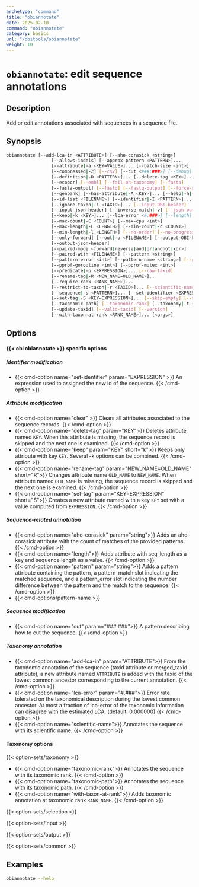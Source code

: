 ```yaml
---
archetype: "command"
title: "obiannotate"
date: 2025-02-10
command: "obiannotate"
category: basics
url: "/obitools/obiannotate"
weight: 10
---
```


# `obiannotate`: edit sequence annotations

## Description 

Add or edit annotations associated with sequences in a sequence file.

## Synopsis

```bash
obiannotate [--add-lca-in <ATTRIBUTE>] [--aho-corasick <string>]
                 [--allows-indels] [--approx-pattern <PATTERN>]...
                 [--attribute|-a <KEY=VALUE>]... [--batch-size <int>] [--clear]
                 [--compressed|-Z] [--csv] [--cut <###:###>] [--debug]
                 [--definition|-D <PATTERN>]... [--delete-tag <KEY>]...
                 [--ecopcr] [--embl] [--fail-on-taxonomy] [--fasta]
                 [--fasta-output] [--fastq] [--fastq-output] [--force-one-cpu]
                 [--genbank] [--has-attribute|-A <KEY>]... [--help|-h|-?]
                 [--id-list <FILENAME>] [--identifier|-I <PATTERN>]...
                 [--ignore-taxon|-i <TAXID>]... [--input-OBI-header]
                 [--input-json-header] [--inverse-match|-v] [--json-output]
                 [--keep|-k <KEY>]... [--lca-error <#.###>] [--length]
                 [--max-count|-C <COUNT>] [--max-cpu <int>]
                 [--max-length|-L <LENGTH>] [--min-count|-c <COUNT>]
                 [--min-length|-l <LENGTH>] [--no-order] [--no-progressbar]
                 [--only-forward] [--out|-o <FILENAME>] [--output-OBI-header|-O]
                 [--output-json-header]
                 [--paired-mode <forward|reverse|and|or|andnot|xor>]
                 [--paired-with <FILENAME>] [--pattern <string>]
                 [--pattern-error <int>] [--pattern-name <string>] [--pprof]
                 [--pprof-goroutine <int>] [--pprof-mutex <int>]
                 [--predicate|-p <EXPRESSION>]... [--raw-taxid]
                 [--rename-tag|-R <NEW_NAME=OLD_NAME>]...
                 [--require-rank <RANK_NAME>]...
                 [--restrict-to-taxon|-r <TAXID>]... [--scientific-name]
                 [--sequence|-s <PATTERN>]... [--set-identifier <EXPRESSION>]
                 [--set-tag|-S <KEY=EXPRESSION>]... [--skip-empty] [--solexa]
                 [--taxonomic-path] [--taxonomic-rank] [--taxonomy|-t <string>]
                 [--update-taxid] [--valid-taxid] [--version]
                 [--with-taxon-at-rank <RANK_NAME>]... [<args>]
```

## Options

#### {{< obi obiannotate >}} specific options

##### Identifier modification

- {{< cmd-option name="set-identifier" param="EXPRESSION" >}}
  An expression used to assigned the new id of the sequence.
  {{< /cmd-option >}}

##### Attribute modification

- {{< cmd-option name="clear" >}}
  Clears all attributes associated to the sequence records.
  {{< /cmd-option >}}
- {{< cmd-option name="delete-tag" param="KEY">}}
  Deletes attribute named `KEY`. When this attribute is missing, the sequence record is skipped and the next one is examined.
  {{< /cmd-option >}}
- {{< cmd-option name="keep" param="KEY" short="k">}}
  Keeps only attribute with key `KEY`. Several -k options can be combined.
  {{< /cmd-option >}}
- {{< cmd-option name="rename-tag" param="NEW_NAME=OLD_NAME" short="R">}}
  Changes attribute name `OLD_NAME` to `NEW_NAME`. When attribute named `OLD_NAME` is missing, the sequence record is skipped and the next one is examined.
  {{< /cmd-option >}}
- {{< cmd-option name="set-tag" param="KEY=EXPRESSION" short="S">}}
  Creates a new attribute named with a key `KEY` set with a value computed from `EXPRESSION`.
  {{< /cmd-option >}}

##### Sequence-related annotation

- {{< cmd-option name="aho-corasick" param="string">}}
  Adds an aho-corasick attribute with the count of matches of the provided patterns.
  {{< /cmd-option >}}
- {{< cmd-option name="length">}}
  Adds attribute with seq_length as a key and sequence length as a value.
  {{< /cmd-option >}}
- {{< cmd-option name="pattern" param="string">}}
  Adds a pattern attribute containing the pattern, a pattern_match slot indicating the matched sequence, and a pattern_error slot indicating the number difference between the pattern and the match to the sequence.
  {{< /cmd-option >}}
- {{< cmd-options/pattern-name >}}

##### Sequence modification

- {{< cmd-option name="cut" param="###:###">}}
  A pattern describing how to cut the sequence.
  {{< /cmd-option >}}


##### Taxonomy annotation

- {{< cmd-option name="add-lca-in" param="ATTRIBUTE">}}
  From the taxonomic annotation of the sequence (taxid attribute or merged_taxid attribute), a new attribute named `ATTRIBUTE` is added with the taxid of the lowest common ancestor corresponding to the current annotation.
  {{< /cmd-option >}}
- {{< cmd-option name="lca-error" param="#.###">}}
  Error rate tolerated on the taxonomical description during the lowest common ancestor. At most a fraction of lca-error of the taxonomic information can disagree with the estimated LCA. (default: 0.000000)
  {{< /cmd-option >}}
- {{< cmd-option name="scientific-name">}}
  Annotates the sequence with its scientific name.
  {{< /cmd-option >}}

#### Taxonomy options

{{< option-sets/taxonomy >}}

- {{< cmd-option name="taxonomic-rank">}}
  Annotates the sequence with its taxonomic rank.
  {{< /cmd-option >}}
- {{< cmd-option name="taxonomic-path">}}
  Annotates the sequence with its taxonomic path.
  {{< /cmd-option >}}
- {{< cmd-option name="with-taxon-at-rank">}}
  Adds taxonomic annotation at taxonomic rank `RANK_NAME`.
  {{< /cmd-option >}}
  
{{< option-sets/selection >}}

{{< option-sets/input >}}

{{< option-sets/output >}}

{{< option-sets/common >}}

## Examples

```bash
obiannotate --help
```
